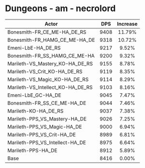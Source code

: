 # Dungeons - am - necrolord
| Actor | DPS | Increase |
|---|:---:|:---:|
|Bonesmith-FR_CE_ME-HA_DE_RS|9408|11.79%|
|Bonesmith-FR_HAMG_CE_ME-HA_DE|9318|10.72%|
|Emeni-LbE-HA_DE_RS|9217|9.52%|
|Bonesmith-FR_SS_HAMG_CE_ME-HA|9200|9.32%|
|Marileth-VS_Mastery_KO-HA_DE_RS|9155|8.78%|
|Marileth-VS_Crit_KO-HA_DE_RS|9119|8.35%|
|Marileth-VS_Magic_KO-HA_DE_RS|9114|8.29%|
|Marileth-VS_Intellect_KO-HA_DE_RS|9103|8.16%|
|Emeni-LbE_GC-HA_DE|9045|7.47%|
|Bonesmith-FR_SS_CE_ME-HA_DE|9044|7.46%|
|Marileth-KO-HA_DE_RS|9037|7.38%|
|Marileth-PPS_VS_Mastery-HA_DE|9026|7.25%|
|Marileth-PPS_VS_Magic-HA_DE|9000|6.94%|
|Marileth-PPS_VS_Crit-HA_DE|8989|6.81%|
|Marileth-PPS_VS_Intellect-HA_DE|8975|6.64%|
|Marileth-PPS-HA_DE|8912|5.89%|
|Base|8416|0.00%|
